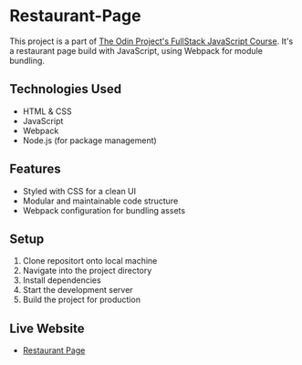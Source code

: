 # Restaurant-Page
This project is a part of [The Odin Project's FullStack JavaScript Course](https://www.theodinproject.com/paths/full-stack-javascript/courses/javascript). It's a restaurant page build with JavaScript, using Webpack for module bundling.

## Technologies Used
* HTML & CSS
* JavaScript
* Webpack 
* Node.js (for package management)

## Features 
* Styled with CSS for a clean UI
* Modular and maintainable code structure
* Webpack configuration for bundling assets

## Setup 
1. Clone repositort onto local machine
2. Navigate into the project directory
3. Install dependencies
4. Start the development server
5. Build the project for production

## Live Website
* [Restaurant Page](https://ricky-rubin.github.io/Restaurant-Page/)
